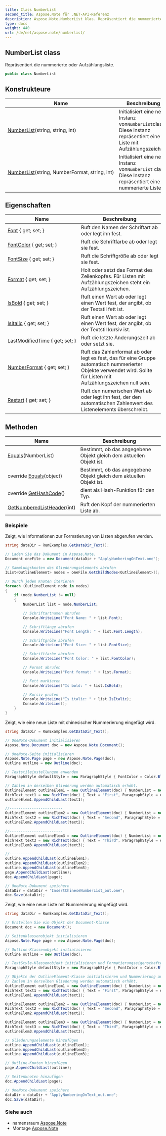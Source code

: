```yaml
---
title: Class NumberList
second_title: Aspose.Note für .NET-API-Referenz
description: Aspose.Note.NumberList klas. Repräsentiert die nummerierte oder Aufzählungsliste.
type: docs
weight: 440
url: /de/net/aspose.note/numberlist/
---
```

## NumberList class

Repräsentiert die nummerierte oder Aufzählungsliste.

```csharp
public class NumberList
```

## Konstrukteure

| Name | Beschreibung |
| --- | --- |
| [NumberList](numberlist/#constructor_1)(string, string, int) | Initialisiert eine neue Instanz von`NumberList`class. Diese Instanz repräsentiert eine Liste mit Aufzählungszeichen. |
| [NumberList](numberlist/#constructor)(string, NumberFormat, string, int) | Initialisiert eine neue Instanz von`NumberList` class. Diese Instanz repräsentiert eine nummerierte Liste. |

## Eigenschaften

| Name | Beschreibung |
| --- | --- |
| [Font](../../aspose.note/numberlist/font/) { get; set; } | Ruft den Namen der Schriftart ab oder legt ihn fest. |
| [FontColor](../../aspose.note/numberlist/fontcolor/) { get; set; } | Ruft die Schriftfarbe ab oder legt sie fest. |
| [FontSize](../../aspose.note/numberlist/fontsize/) { get; set; } | Ruft die Schriftgröße ab oder legt sie fest. |
| [Format](../../aspose.note/numberlist/format/) { get; set; } | Holt oder setzt das Format des Zeilenkopfes. Für Listen mit Aufzählungszeichen steht ein Aufzählungszeichen. |
| [IsBold](../../aspose.note/numberlist/isbold/) { get; set; } | Ruft einen Wert ab oder legt einen Wert fest, der angibt, ob der Textstil fett ist. |
| [IsItalic](../../aspose.note/numberlist/isitalic/) { get; set; } | Ruft einen Wert ab oder legt einen Wert fest, der angibt, ob der Textstil kursiv ist. |
| [LastModifiedTime](../../aspose.note/numberlist/lastmodifiedtime/) { get; set; } | Ruft die letzte Änderungszeit ab oder setzt sie. |
| [NumberFormat](../../aspose.note/numberlist/numberformat/) { get; set; } | Ruft das Zahlenformat ab oder legt es fest, das für eine Gruppe automatisch nummerierter Objekte verwendet wird. Sollte für Listen mit Aufzählungszeichen null sein. |
| [Restart](../../aspose.note/numberlist/restart/) { get; set; } | Ruft den numerischen Wert ab oder legt ihn fest, der den automatischen Zahlenwert des Listenelements überschreibt. |

## Methoden

| Name | Beschreibung |
| --- | --- |
| [Equals](../../aspose.note/numberlist/equals/#equals)(NumberList) | Bestimmt, ob das angegebene Objekt gleich dem aktuellen Objekt ist. |
| override [Equals](../../aspose.note/numberlist/equals/#equals_1)(object) | Bestimmt, ob das angegebene Objekt gleich dem aktuellen Objekt ist. |
| override [GetHashCode](../../aspose.note/numberlist/gethashcode/)() | dient als Hash-Funktion für den Typ. |
| [GetNumberedListHeader](../../aspose.note/numberlist/getnumberedlistheader/)(int) | Ruft den Kopf der nummerierten Liste ab. |

### Beispiele

Zeigt, wie Informationen zur Formatierung von Listen abgerufen werden.

```csharp
string dataDir = RunExamples.GetDataDir_Text();

// Laden Sie das Dokument in Aspose.Note.
Document oneFile = new Document(dataDir + "ApplyNumberingOnText.one");

// Sammlungsknoten des Gliederungselements abrufen
IList<OutlineElement> nodes = oneFile.GetChildNodes<OutlineElement>();

// Durch jeden Knoten iterieren
foreach (OutlineElement node in nodes)
{
    if (node.NumberList != null)
    {
        NumberList list = node.NumberList;

        // Schriftartnamen abrufen
        Console.WriteLine("Font Name: " + list.Font);

        // Schriftlänge abrufen
        Console.WriteLine("Font Length: " + list.Font.Length);

        // Schriftgröße abrufen
        Console.WriteLine("Font Size: " + list.FontSize);

        // Schriftfarbe abrufen
        Console.WriteLine("Font Color: " + list.FontColor);

        // Format abrufen
        Console.WriteLine("Font format: " + list.Format);

        // Fett markieren
        Console.WriteLine("Is bold: " + list.IsBold);

        // Kursiv prüfen
        Console.WriteLine("Is italic: " + list.IsItalic);
        Console.WriteLine();
    }
}
```

Zeigt, wie eine neue Liste mit chinesischer Nummerierung eingefügt wird.

```csharp
string dataDir = RunExamples.GetDataDir_Text();

// OneNote-Dokument initialisieren
Aspose.Note.Document doc = new Aspose.Note.Document();

// OneNote-Seite initialisieren
Aspose.Note.Page page = new Aspose.Note.Page(doc);
Outline outline = new Outline(doc);

// Textstileinstellungen anwenden
ParagraphStyle defaultStyle = new ParagraphStyle { FontColor = Color.Black, FontName = "Arial", FontSize = 10 };

// Zahlen in derselben Gliederung werden automatisch erhöht.
OutlineElement outlineElem1 = new OutlineElement(doc) { NumberList = new NumberList("{0})", NumberFormat.ChineseCounting, "Arial", 10) };
RichText text1 = new RichText(doc) { Text = "First", ParagraphStyle = defaultStyle };
outlineElem1.AppendChildLast(text1);

//------------------------
OutlineElement outlineElem2 = new OutlineElement(doc) { NumberList = new NumberList("{0})", NumberFormat.ChineseCounting, "Arial", 10) };
RichText text2 = new RichText(doc) { Text = "Second", ParagraphStyle = defaultStyle };
outlineElem2.AppendChildLast(text2);

//------------------------
OutlineElement outlineElem3 = new OutlineElement(doc) { NumberList = new NumberList("{0})", NumberFormat.ChineseCounting, "Arial", 10) };
RichText text3 = new RichText(doc) { Text = "Third", ParagraphStyle = defaultStyle };
outlineElem3.AppendChildLast(text3);

//------------------------
outline.AppendChildLast(outlineElem1);
outline.AppendChildLast(outlineElem2);
outline.AppendChildLast(outlineElem3);
page.AppendChildLast(outline);
doc.AppendChildLast(page);

// OneNote-Dokument speichern
dataDir = dataDir + "InsertChineseNumberList_out.one"; 
doc.Save(dataDir);
```

Zeigt, wie eine neue Liste mit Nummerierung eingefügt wird.

```csharp
string dataDir = RunExamples.GetDataDir_Text();

// Erstellen Sie ein Objekt der Document-Klasse
Document doc = new Document();

// Seitenklassenobjekt initialisieren
Aspose.Note.Page page = new Aspose.Note.Page(doc);

// Outline-Klassenobjekt initialisieren
Outline outline = new Outline(doc);

// TextStyle-Klassenobjekt initialisieren und Formatierungseigenschaften festlegen
ParagraphStyle defaultStyle = new ParagraphStyle { FontColor = Color.Black, FontName = "Arial", FontSize = 10 };

// Objekte der OutlineElement-Klasse initialisieren und Nummerierung anwenden
// Zahlen in derselben Gliederung werden automatisch erhöht.
OutlineElement outlineElem1 = new OutlineElement(doc) { NumberList = new NumberList("{0})", NumberFormat.DecimalNumbers, "Arial", 10) };
RichText text1 = new RichText(doc) { Text = "First", ParagraphStyle = defaultStyle };
outlineElem1.AppendChildLast(text1);

OutlineElement outlineElem2 = new OutlineElement(doc) { NumberList = new NumberList("{0})", NumberFormat.DecimalNumbers, "Arial", 10) };
RichText text2 = new RichText(doc) { Text = "Second", ParagraphStyle = defaultStyle };
outlineElem2.AppendChildLast(text2);

OutlineElement outlineElem3 = new OutlineElement(doc) { NumberList = new NumberList("{0})", NumberFormat.DecimalNumbers, "Arial", 10) };
RichText text3 = new RichText(doc) { Text = "Third", ParagraphStyle = defaultStyle };
outlineElem3.AppendChildLast(text3);

// Gliederungselemente hinzufügen
outline.AppendChildLast(outlineElem1);
outline.AppendChildLast(outlineElem2);
outline.AppendChildLast(outlineElem3);

// Outline-Knoten hinzufügen
page.AppendChildLast(outline);

// Seitenknoten hinzufügen
doc.AppendChildLast(page);

// OneNote-Dokument speichern
dataDir = dataDir + "ApplyNumberingOnText_out.one"; 
doc.Save(dataDir);
```

### Siehe auch

* namensraum [Aspose.Note](../../aspose.note/)
* Montage [Aspose.Note](../../)



